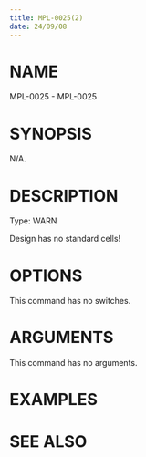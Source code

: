 ```yaml
---
title: MPL-0025(2)
date: 24/09/08
---
```


# NAME

MPL-0025 - MPL-0025

# SYNOPSIS

N/A.

# DESCRIPTION

Type: WARN

Design has no standard cells!

# OPTIONS

This command has no switches.

# ARGUMENTS

This command has no arguments.

# EXAMPLES

# SEE ALSO
